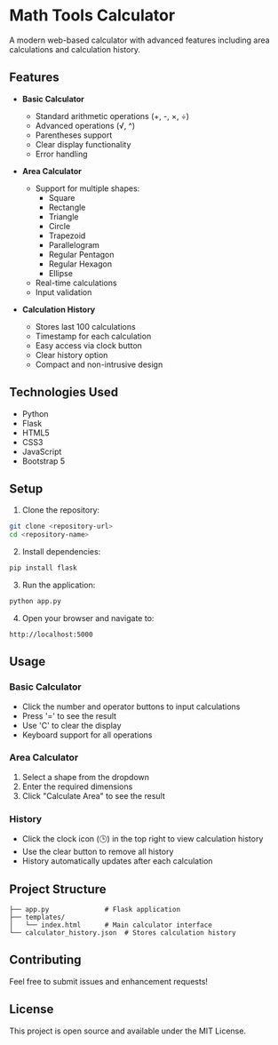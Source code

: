 # Math Tools Calculator

A modern web-based calculator with advanced features including area calculations and calculation history.

## Features

- **Basic Calculator**
  - Standard arithmetic operations (+, -, ×, ÷)
  - Advanced operations (√, ^)
  - Parentheses support
  - Clear display functionality
  - Error handling

- **Area Calculator**
  - Support for multiple shapes:
    - Square
    - Rectangle
    - Triangle
    - Circle
    - Trapezoid
    - Parallelogram
    - Regular Pentagon
    - Regular Hexagon
    - Ellipse
  - Real-time calculations
  - Input validation

- **Calculation History**
  - Stores last 100 calculations
  - Timestamp for each calculation
  - Easy access via clock button
  - Clear history option
  - Compact and non-intrusive design

## Technologies Used

- Python
- Flask
- HTML5
- CSS3
- JavaScript
- Bootstrap 5

## Setup

1. Clone the repository:
```bash
git clone <repository-url>
cd <repository-name>
```

2. Install dependencies:
```bash
pip install flask
```

3. Run the application:
```bash
python app.py
```

4. Open your browser and navigate to:
```
http://localhost:5000
```

## Usage

### Basic Calculator
- Click the number and operator buttons to input calculations
- Press '=' to see the result
- Use 'C' to clear the display
- Keyboard support for all operations

### Area Calculator
1. Select a shape from the dropdown
2. Enter the required dimensions
3. Click "Calculate Area" to see the result

### History
- Click the clock icon (🕒) in the top right to view calculation history
- Use the clear button to remove all history
- History automatically updates after each calculation

## Project Structure

```
├── app.py              # Flask application
├── templates/
│   └── index.html      # Main calculator interface
└── calculator_history.json  # Stores calculation history
```

## Contributing

Feel free to submit issues and enhancement requests!

## License

This project is open source and available under the MIT License. 